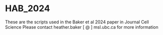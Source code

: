 # HAB_2024
These are the scripts used in the Baker et al 2024 paper in Journal Cell Science 
Please contact heather.baker [ @ ] msl.ubc.ca for more information
